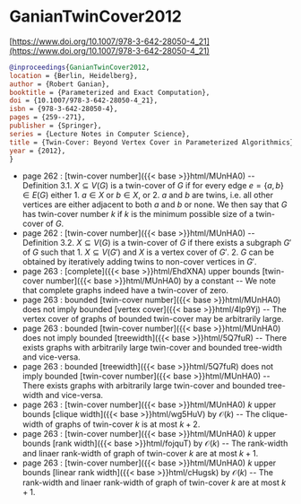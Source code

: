 # GanianTwinCover2012

[https://www.doi.org/10.1007/978-3-642-28050-4_21](https://www.doi.org/10.1007/978-3-642-28050-4_21)

```bibtex
@inproceedings{GanianTwinCover2012,
location = {Berlin, Heidelberg},
author = {Robert Ganian},
booktitle = {Parameterized and Exact Computation},
doi = {10.1007/978-3-642-28050-4_21},
isbn = {978-3-642-28050-4},
pages = {259--271},
publisher = {Springer},
series = {Lecture Notes in Computer Science},
title = {Twin-Cover: Beyond Vertex Cover in Parameterized Algorithmics},
year = {2012},
}
```
* page 262 : [twin-cover number]({{< base >}}html/MUnHA0) -- Definition 3.1. $X \subseteq V(G)$ is a twin-cover of $G$ if for every edge $e=\{a,b\} \in E(G)$ either 1. $a \in X$ or $b \in X$, or 2. $a$ and $b$ are twins, i.e. all other vertices are either adjacent to both $a$ and $b$ or none. We then say that $G$ has twin-cover number $k$ if $k$ is the minimum possible size of a twin-cover of $G$.
* page 262 : [twin-cover number]({{< base >}}html/MUnHA0) -- Definition 3.2. $X \subseteq V(G)$ is a twin-cover of $G$ if there exists a subgraph $G'$ of $G$ such that 1. $X \subseteq V(G')$ and $X$ is a vertex cover of $G'$. 2. $G$ can be obtained by iteratively adding twins to non-cover vertices in $G'$.
* page 263 : [complete]({{< base >}}html/EhdXNA) upper bounds [twin-cover number]({{< base >}}html/MUnHA0) by a constant -- We note that complete graphs indeed have a twin-cover of zero.
* page 263 : bounded [twin-cover number]({{< base >}}html/MUnHA0) does not imply bounded [vertex cover]({{< base >}}html/4lp9Yj) -- The vertex cover of graphs of bounded twin-cover may be arbitrarily large.
* page 263 : bounded [twin-cover number]({{< base >}}html/MUnHA0) does not imply bounded [treewidth]({{< base >}}html/5Q7fuR) -- There exists graphs with arbitrarily large twin-cover and bounded tree-width and vice-versa.
* page 263 : bounded [treewidth]({{< base >}}html/5Q7fuR) does not imply bounded [twin-cover number]({{< base >}}html/MUnHA0) -- There exists graphs with arbitrarily large twin-cover and bounded tree-width and vice-versa.
* page 263 : [twin-cover number]({{< base >}}html/MUnHA0) $k$ upper bounds [clique width]({{< base >}}html/wg5HuV) by $\mathcal O(k)$ -- The clique-width of graphs of twin-cover $k$ is at most $k+2$.
* page 263 : [twin-cover number]({{< base >}}html/MUnHA0) $k$ upper bounds [rank width]({{< base >}}html/fojquT) by $\mathcal O(k)$ -- The rank-width and linaer rank-width of graph of twin-cover $k$ are at most $k+1$.
* page 263 : [twin-cover number]({{< base >}}html/MUnHA0) $k$ upper bounds [linear rank width]({{< base >}}html/cHugsk) by $\mathcal O(k)$ -- The rank-width and linaer rank-width of graph of twin-cover $k$ are at most $k+1$.